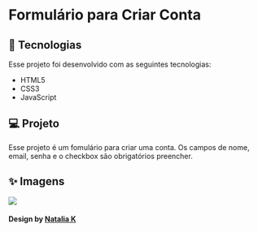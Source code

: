 # Formulário para Criar Conta
## :rocket: Tecnologias
Esse projeto foi desenvolvido com as seguintes tecnologias:
* HTML5
* CSS3
* JavaScript

## :computer: Projeto
Esse projeto é um fomulário para criar uma conta. Os campos de nome, email, senha e o checkbox são obrigatórios preencher.

## :sparkles: Imagens
<img src="https://i.pinimg.com/originals/a8/18/cf/a818cfce4db3e17600541fe6bf7e7ae4.png">

 #### Design by [Natalia K](https://dribbble.com/shots/11879454-Sign-Up-Form/attachments/3504804?mode=media)
